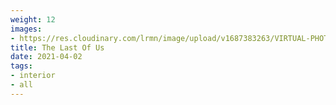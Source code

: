 ```yaml
---
weight: 12
images:
- https://res.cloudinary.com/lrmn/image/upload/v1687383263/VIRTUAL-PHOTOGRAPHY/home%20interior/interior6_oa6wim.png
title: The Last Of Us
date: 2021-04-02
tags:
- interior
- all
---
```

